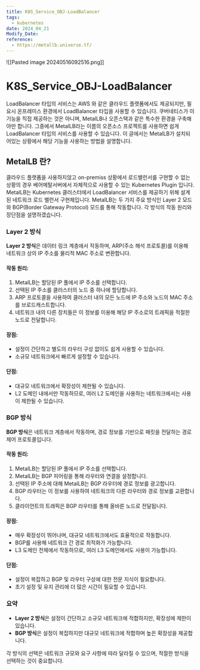 ```yaml
---
title: K8S_Service_OBJ-LoadBalancer
tags:
  - kubernetes
date: 2024_04_21
Modify_Date: 
reference:
  - https://metallb.universe.tf/
---
```

![[Pasted image 20240516092516.png]]
# K8S_Service_OBJ-LoadBalancer

LoadBalancer 타입의 서비스는 AWS 와 같은 클라우드 플랫폼에서도 제공되지만, 필요시 온프레미스 환경에서 LoadBalancer 타입을 사용할 수 있습니다. 쿠버네티스가 이 기능을 직접 제공하는 것은 아니며, MetalLB나 오픈스택과 같은 특수한 환경을 구축해야만 합니다. 그중에서 MetalLB라는 이름의 오픈소스 프로젝트를 사용하면 쉽게 LoadBalancer 타입의 서비스를 사용할 수 있습니다. 이 글에서는 MetalLB가 설치되어있는 상황에서 해당 기능을 사용하는 방법을 설명합니다.

## MetalLB 란?

클라우드 플랫폼을 사용하지않고 on-premiss 상황에서 로드밸런서를 구현할 수 없는 상황의 경우 베어메탈서버에서 자체적으로 사용할 수 있는 Kubernetes Plugin 입니다.
MetalLB는 Kubernetes 클러스터에서 LoadBalancer 서비스를 제공하기 위해 설계된 네트워크 로드 밸런서 구현체입니다. MetalLB는 두 가지 주요 방식인 Layer 2 모드와 BGP(Border Gateway Protocol) 모드를 통해 작동합니다. 각 방식의 작동 원리와 장단점을 설명하겠습니다.

### Layer 2 방식
**Layer 2 방식**은 데이터 링크 계층에서 작동하며, ARP(주소 해석 프로토콜)를 이용해 네트워크 상의 IP 주소를 물리적 MAC 주소로 변환합니다.
#### 작동 원리:
1. MetalLB는 할당된 IP 풀에서 IP 주소를 선택합니다.
2. 선택된 IP 주소를 클러스터의 노드 중 하나에 할당합니다.
3. ARP 프로토콜을 사용하여 클러스터 내의 모든 노드에 IP 주소와 노드의 MAC 주소를 브로드캐스트합니다.
4. 네트워크 내의 다른 장치들은 이 정보를 이용해 해당 IP 주소로의 트래픽을 적절한 노드로 전달합니다.
#### 장점:
- 설정이 간단하고 별도의 라우터 구성 없이도 쉽게 사용할 수 있습니다.
- 소규모 네트워크에서 빠르게 설정할 수 있습니다.
#### 단점:
- 대규모 네트워크에서 확장성이 제한될 수 있습니다.
- L2 도메인 내에서만 작동하므로, 여러 L2 도메인을 사용하는 네트워크에서는 사용이 제한될 수 있습니다.

### BGP 방식
**BGP 방식**은 네트워크 계층에서 작동하며, 경로 정보를 기반으로 패킷을 전달하는 경로 제어 프로토콜입니다.

#### 작동 원리:
1. MetalLB는 할당된 IP 풀에서 IP 주소를 선택합니다.
2. MetalLB는 BGP 피어링을 통해 라우터와 연결을 설정합니다.
3. 선택된 IP 주소에 대해 MetalLB는 BGP 라우터에 경로 정보를 광고합니다.
4. BGP 라우터는 이 정보를 사용하여 네트워크의 다른 라우터와 경로 정보를 교환합니다.
5. 클라이언트의 트래픽은 BGP 라우터를 통해 올바른 노드로 전달됩니다.
#### 장점:
- 매우 확장성이 뛰어나며, 대규모 네트워크에서도 효율적으로 작동합니다.
- BGP를 사용해 네트워크 간 경로 최적화가 가능합니다.
- L3 도메인 전체에서 작동하므로, 여러 L3 도메인에서도 사용이 가능합니다.
#### 단점:
- 설정이 복잡하고 BGP 및 라우터 구성에 대한 전문 지식이 필요합니다.
- 초기 설정 및 유지 관리에 더 많은 시간이 필요할 수 있습니다.

### 요약

- **Layer 2 방식**은 설정이 간단하고 소규모 네트워크에 적합하지만, 확장성에 제한이 있습니다.
- **BGP 방식**은 설정이 복잡하지만 대규모 네트워크에 적합하며 높은 확장성을 제공합니다.

각 방식의 선택은 네트워크 규모와 요구 사항에 따라 달라질 수 있으며, 적절한 방식을 선택하는 것이 중요합니다.